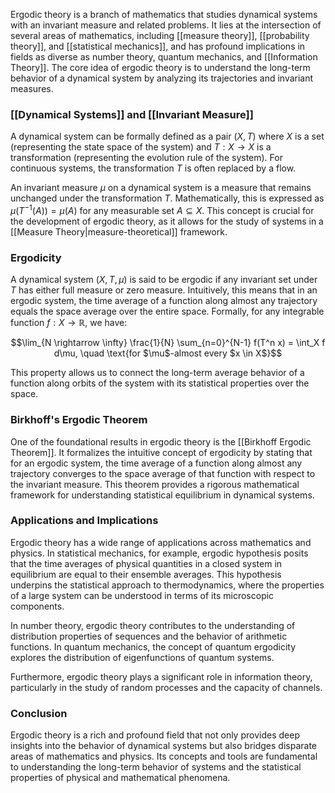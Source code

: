 Ergodic theory is a branch of mathematics that studies dynamical systems with an invariant measure and related problems. It lies at the intersection of several areas of mathematics, including [[measure theory]], [[probability theory]], and [[statistical mechanics]], and has profound implications in fields as diverse as number theory, quantum mechanics, and [[Information Theory]]. The core idea of ergodic theory is to understand the long-term behavior of a dynamical system by analyzing its trajectories and invariant measures.

### [[Dynamical Systems]] and [[Invariant Measure]]

A dynamical system can be formally defined as a pair $(X, T)$ where $X$ is a set (representing the state space of the system) and $T: X \rightarrow X$ is a transformation (representing the evolution rule of the system). For continuous systems, the transformation $T$ is often replaced by a flow.

An invariant measure $\mu$ on a dynamical system is a measure that remains unchanged under the transformation $T$. Mathematically, this is expressed as $\mu(T^{-1}(A)) = \mu(A)$ for any measurable set $A \subseteq X$. This concept is crucial for the development of ergodic theory, as it allows for the study of systems in a [[Measure Theory|measure-theoretical]] framework.

### Ergodicity

A dynamical system $(X, T, \mu)$ is said to be ergodic if any invariant set under $T$ has either full measure or zero measure. Intuitively, this means that in an ergodic system, the time average of a function along almost any trajectory equals the space average over the entire space. Formally, for any integrable function $f: X \rightarrow \mathbb{R}$, we have:

$$\lim_{N \rightarrow \infty} \frac{1}{N} \sum_{n=0}^{N-1} f(T^n x) = \int_X f d\mu, \quad \text{for $\mu$-almost every $x \in X$}$$

This property allows us to connect the long-term average behavior of a function along orbits of the system with its statistical properties over the space.

### Birkhoff's Ergodic Theorem

One of the foundational results in ergodic theory is the [[Birkhoff Ergodic Theorem]]. It formalizes the intuitive concept of ergodicity by stating that for an ergodic system, the time average of a function along almost any trajectory converges to the space average of that function with respect to the invariant measure. This theorem provides a rigorous mathematical framework for understanding statistical equilibrium in dynamical systems.

### Applications and Implications

Ergodic theory has a wide range of applications across mathematics and physics. In statistical mechanics, for example, ergodic hypothesis posits that the time averages of physical quantities in a closed system in equilibrium are equal to their ensemble averages. This hypothesis underpins the statistical approach to thermodynamics, where the properties of a large system can be understood in terms of its microscopic components.

In number theory, ergodic theory contributes to the understanding of distribution properties of sequences and the behavior of arithmetic functions. In quantum mechanics, the concept of quantum ergodicity explores the distribution of eigenfunctions of quantum systems.

Furthermore, ergodic theory plays a significant role in information theory, particularly in the study of random processes and the capacity of channels.

### Conclusion

Ergodic theory is a rich and profound field that not only provides deep insights into the behavior of dynamical systems but also bridges disparate areas of mathematics and physics. Its concepts and tools are fundamental to understanding the long-term behavior of systems and the statistical properties of physical and mathematical phenomena.